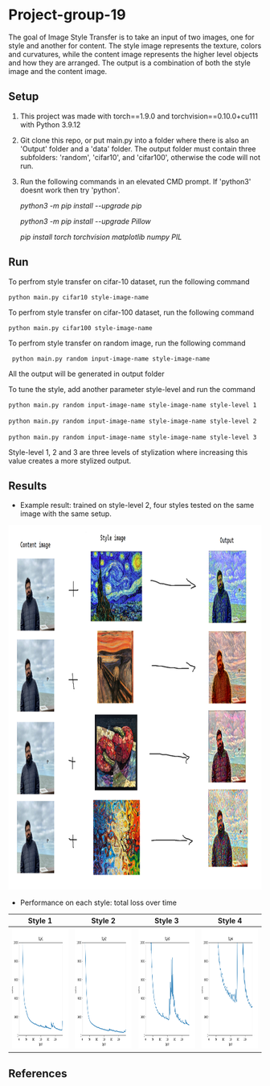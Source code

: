 # Project-group-19
The goal of Image Style Transfer is to take an input of two images, one for style and another for
content. The style image represents the texture, colors and curvatures, while the content image
represents the higher level objects and how they are arranged. The output is a combination of both
the style image and the content image. 

## Setup
1. This project was made with torch==1.9.0 and torchvision==0.10.0+cu111 with Python 3.9.12
2. Git clone this repo, or put main.py into a folder where there is also an 'Output' folder and a 'data' folder. The output folder must contain three subfolders: 'random', 'cifar10', and 'cifar100', otherwise the code will not run.
4. Run the following commands in an elevated CMD prompt. If 'python3' doesnt work then try 'python'.

    _python3 -m pip install --upgrade pip_
    
    _python3 -m pip install --upgrade Pillow_
    
    _pip install torch torchvision matplotlib numpy PIL_
    

## Run
To perfrom style transfer on cifar-10 dataset, run the following command

    python main.py cifar10 style-image-name

To perfrom style transfer on cifar-100 dataset, run the following command

    python main.py cifar100 style-image-name

To perfrom style transfer on random image, run the following command

     python main.py random input-image-name style-image-name
  
All the output will be generated in output folder

To tune the style, add another parameter style-level and run the command

    python main.py random input-image-name style-image-name style-level 1

    python main.py random input-image-name style-image-name style-level 2

    python main.py random input-image-name style-image-name style-level 3

Style-level 1, 2 and 3 are three levels of stylization where increasing this value creates a more stylized output.

## Results
- Example result: trained on style-level 2, four styles tested on the same image with the same setup.

<img src="Output/random/results.png" width = "1150" height = "725">

- Performance on each style: total loss over time

| Style 1  | Style 2 | Style 3  | Style 4 |
| ------------- | ------------- | ------------- | ------------- |
| <img src="Output/random/Style1_loss.png" width = "320" height = "240">  | <img src="Output/random/Style2_loss.png" width = "320" height = "240">  | <img src="Output/random/Style3_loss.png" width = "320" height = "240">  | <img src="Output/random/Style4_loss.png" width = "320" height = "240">  |

## References

